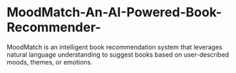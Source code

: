 # MoodMatch-An-AI-Powered-Book-Recommender-
MoodMatch is an intelligent book recommendation system that leverages natural language understanding to suggest books based on user-described moods, themes, or emotions.
